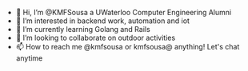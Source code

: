- 👋 Hi, I’m @KMFSousa a UWaterloo Computer Engineering Alumni
- 👀 I’m interested in backend work, automation and iot
- 🌱 I’m currently learning Golang and Rails
- 💞️ I’m looking to collaborate on outdoor activities
- 📫 How to reach me @kmfsousa or kmfsousa@ anything! Let's chat anytime

